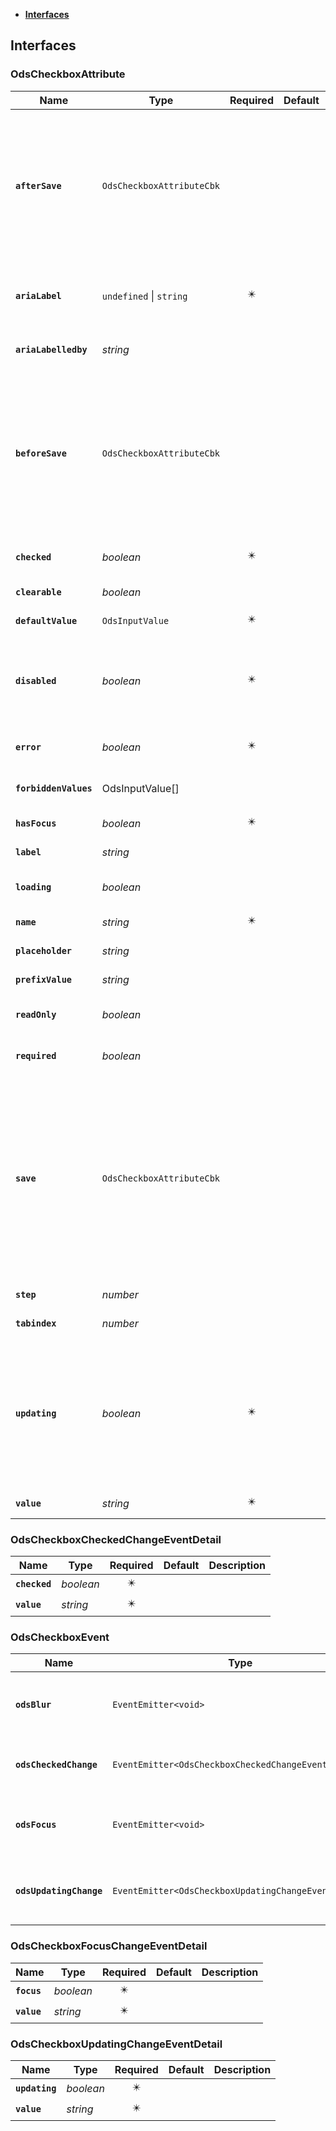 * [**Interfaces**](#interfaces)

## Interfaces

### OdsCheckboxAttribute
|Name | Type | Required | Default | Description|
|---|---|:---:|---|---|
|**`afterSave`** | `OdsCheckboxAttributeCbk` |  |  | afterSave input allows to set a function that returns a promise.It is called after each time an update was performed and allowing to manage pessimistic update strategy|
|**`ariaLabel`** | `undefined` \| `string` | ✴️ |  | The corresponding aria-label describing its content|
|**`ariaLabelledby`** | _string_ |  |  | ID of the element that labels the input|
|**`beforeSave`** | `OdsCheckboxAttributeCbk` |  |  | beforeSave input allows to set a function that returns a promise.It is called before each time an update will be performed and allowing to manage pessimistic update strategy|
|**`checked`** | _boolean_ | ✴️ |  | The checked status of the checkbox|
|**`clearable`** | _boolean_ |  |  | Ability to clear the input value|
|**`defaultValue`** | `OdsInputValue` | ✴️ |  | Default value of the input|
|**`disabled`** | _boolean_ | ✴️ |  | indicate if the checkbox is entirely disabled.it means no interactions (hover, click, focus, etc)|
|**`error`** | _boolean_ | ✴️ |  | Indicates if the input shows error or not|
|**`forbiddenValues`** | OdsInputValue[] |  |  | List of forbidden values for the input|
|**`hasFocus`** | _boolean_ | ✴️ |  | is the checkbox is currently focused|
|**`label`** | _string_ |  |  | Label of the input field|
|**`loading`** | _boolean_ |  |  | Indicates if the input is in loading state or not|
|**`name`** | _string_ | ✴️ |  | Name of the input field|
|**`placeholder`** | _string_ |  |  | Placeholder text for the input|
|**`prefixValue`** | _string_ |  |  | Text before the input value|
|**`readOnly`** | _boolean_ |  |  | Indicates if the input is read-only or not|
|**`required`** | _boolean_ |  |  | Indicates if the input is required or not|
|**`save`** | `OdsCheckboxAttributeCbk` |  |  | save input allows to set a function that returns a promise.It is called before each time an update is performed and allowing to manage pessimistic update strategy.the checked state will be updated just after the call.|
|**`step`** | _number_ |  |  | Step value for the input|
|**`tabindex`** | _number_ |  |  | Tabindex for the input|
|**`updating`** | _boolean_ | ✴️ |  | update status indicating if the checked state is being modified.`updating` will be `true` until `beforeSave` or `save` are processed.it is used in `pessimistic` update|
|**`value`** | _string_ | ✴️ |  | Its corresponding value|

### OdsCheckboxCheckedChangeEventDetail
|Name | Type | Required | Default | Description|
|---|---|:---:|---|---|
|**`checked`** | _boolean_ | ✴️ |  | |
|**`value`** | _string_ | ✴️ |  | |

### OdsCheckboxEvent
|Name | Type | Required | Default | Description|
|---|---|:---:|---|---|
|**`odsBlur`** | `EventEmitter<void>` | ✴️ |  | Event triggered on checkbox blur|
|**`odsCheckedChange`** | `EventEmitter<OdsCheckboxCheckedChangeEventDetail>` | ✴️ |  | the checked state changed|
|**`odsFocus`** | `EventEmitter<void>` | ✴️ |  | Event triggered on checkbox focus|
|**`odsUpdatingChange`** | `EventEmitter<OdsCheckboxUpdatingChangeEventDetail>` | ✴️ |  | the checked state is being changed|

### OdsCheckboxFocusChangeEventDetail
|Name | Type | Required | Default | Description|
|---|---|:---:|---|---|
|**`focus`** | _boolean_ | ✴️ |  | |
|**`value`** | _string_ | ✴️ |  | |

### OdsCheckboxUpdatingChangeEventDetail
|Name | Type | Required | Default | Description|
|---|---|:---:|---|---|
|**`updating`** | _boolean_ | ✴️ |  | |
|**`value`** | _string_ | ✴️ |  | |